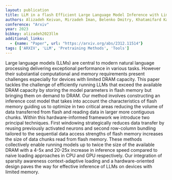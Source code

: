 ```yaml
---
layout: publication
title: LLM in a flash Efficient Large Language Model Inference with Limited Memory
authors: Alizadeh Keivan, Mirzadeh Iman, Belenko Dmitry, Khatamifard Karen, Cho Minsik, Del Mundo Carlo C, Rastegari Mohammad, Farajtabar Mehrdad
conference: "Arxiv"
year: 2023
bibkey: alizadeh2023llm
additional_links:
  - {name: "Paper", url: "https://arxiv.org/abs/2312.11514"}
tags: ['ARXIV', 'LLM', 'Pretraining Methods', 'Tools']
---
```

Large language models (LLMs) are central to modern natural language processing delivering exceptional performance in various tasks. However their substantial computational and memory requirements present challenges especially for devices with limited DRAM capacity. This paper tackles the challenge of efficiently running LLMs that exceed the available DRAM capacity by storing the model parameters in flash memory but bringing them on demand to DRAM. Our method involves constructing an inference cost model that takes into account the characteristics of flash memory guiding us to optimize in two critical areas reducing the volume of data transferred from flash and reading data in larger more contiguous chunks. Within this hardware-informed framework we introduce two principal techniques. First windowing strategically reduces data transfer by reusing previously activated neurons and second row-column bundling tailored to the sequential data access strengths of flash memory increases the size of data chunks read from flash memory. These methods collectively enable running models up to twice the size of the available DRAM with a 4-5x and 20-25x increase in inference speed compared to naive loading approaches in CPU and GPU respectively. Our integration of sparsity awareness context-adaptive loading and a hardware-oriented design paves the way for effective inference of LLMs on devices with limited memory.
